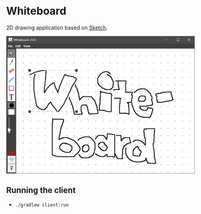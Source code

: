 # Whiteboard
2D drawing application based on [Sketch](https://github.com/fwcd/Sketch).

![Screenshot](screenshot.png)

## Running the client
* `./gradlew client:run`
